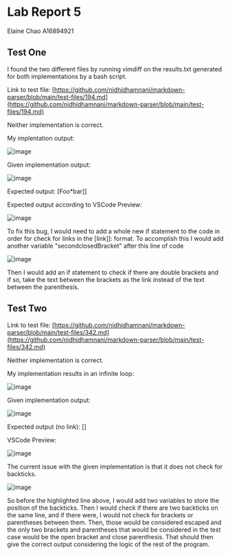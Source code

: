 # Lab Report 5
Elaine Chao
A16894921

## Test One
I found the two different files by running vimdiff on the results.txt generated for both implementations by a bash script.

Link to test file: [https://github.com/nidhidhamnani/markdown-parser/blob/main/test-files/194.md](https://github.com/nidhidhamnani/markdown-parser/blob/main/test-files/194.md)

Neither implementation is correct.

My implentation output:

![image](https://user-images.githubusercontent.com/34292064/172263713-d7eb8476-5b45-4350-a040-269a2fb9141d.png)

Given implementation output:

![image](https://user-images.githubusercontent.com/34292064/172265242-5a45edc9-82c6-4495-a681-34b05dd7beb3.png)

Expected output: \[Foo*bar\]\]

Expected output according to VSCode Preview:

![image](https://user-images.githubusercontent.com/34292064/172263542-6879c327-59f3-469c-9773-377decd19123.png)

To fix this bug, I would need to add a whole new if statement to the code in order for check for links in the \[link\]\]: format. To accomplish this I would add another variable "secondclosedBracket" after this line of code

![image](https://user-images.githubusercontent.com/34292064/172264385-c7de52a4-8a04-416b-b2c1-9c242e28fccc.png)

Then I would add an if statement to check if there are double brackets and if so, take the text between the brackets as the link instead of the text between the parenthesis.

## Test Two
Link to test file: [https://github.com/nidhidhamnani/markdown-parser/blob/main/test-files/342.md](https://github.com/nidhidhamnani/markdown-parser/blob/main/test-files/342.md)

Neither implementation is correct.

My implementation results in an infinite loop:

![image](https://user-images.githubusercontent.com/34292064/172264984-1fc71c71-ec94-4f21-9a55-5c856e54254e.png)

Given implementation output:

![image](https://user-images.githubusercontent.com/34292064/172265636-d10d36dc-7f6c-490c-a5fe-62719eedcf36.png)

Expected output (no link): \[\]

VSCode Preview:

![image](https://user-images.githubusercontent.com/34292064/172265531-45381a14-959b-49bb-9b84-48585f82efce.png)

The current issue with the given implementation is that it does not check for backticks.

![image](https://user-images.githubusercontent.com/34292064/172266466-8998f2db-5d4f-47b6-8260-2e5c93690bc4.png)

So before the highlighted line above, I would add two variables to store the position of the backticks. Then I would check if there are two backticks on the same line, and if there were, I would not check for brackets or parentheses between them. Then, those would be considered escaped and the only two brackets and parentheses that would be considered in the test case would be the open bracket and close parenthesis. That should then give the correct output considering the logic of the rest of the program.
